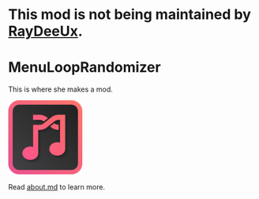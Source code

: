# This mod is not being maintained by [RayDeeUx](https://github.com/RayDeeUx).

# MenuLoopRandomizer
This is where she makes a mod.

<img src="logo.png" width="150" alt="the mod's logo" />

Read [about.md](./about.md) to learn more.